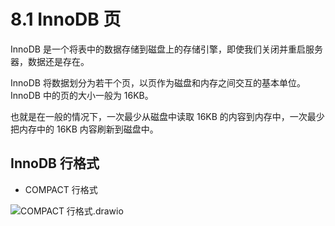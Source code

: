 # 8.1 InnoDB 页

InnoDB 是一个将表中的数据存储到磁盘上的存储引擎，即使我们关闭并重启服务器，数据还是存在。

InnoDB 将数据划分为若干个页，以页作为磁盘和内存之间交互的基本单位。InnoDB 中的页的大小一般为 16KB。

也就是在一般的情况下，一次最少从磁盘中读取 16KB 的内容到内存中，一次最少把内存中的 16KB 内容刷新到磁盘中。

## InnoDB 行格式

- COMPACT 行格式

![COMPACT 行格式.drawio](https://csnotes.oss-cn-beijing.aliyuncs.com/photos/COMPACT%E8%A1%8C%E6%A0%BC%E5%BC%8F.drawio.png)


